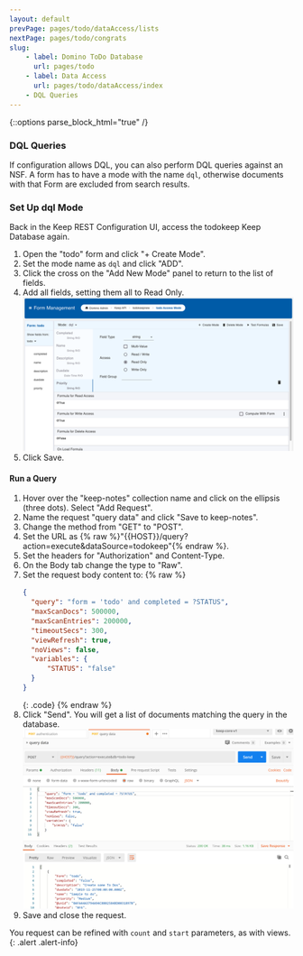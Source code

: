 ```yaml
---
layout: default
prevPage: pages/todo/dataAccess/lists
nextPage: pages/todo/congrats
slug:
    - label: Domino ToDo Database
      url: pages/todo
    - label: Data Access
      url: pages/todo/dataAccess/index
    - DQL Queries
---
```


{::options parse_block_html="true" /}

### DQL Queries

If configuration allows DQL, you can also perform DQL queries against an NSF. A form has to have a mode with the name `dql`, otherwise documents with that Form are excluded from search results.

### Set Up dql Mode

Back in the Keep REST Configuration UI, access the todokeep Keep Database again. 

1. Open the "todo" form and click "+ Create Mode".
1. Set the mode name as `dql` and click "ADD".
1. Click the cross on the "Add New Mode" panel to return to the list of fields.
1. Add all fields, setting them all to Read Only.
   ![DQL Mode](../images/dataAccess/dql-mode.png)
1. Click Save.

#### Run a Query

1. Hover over the "keep-notes" collection name and click on the ellipsis (three dots). Select "Add Request".
1. Name the request "query data" and click "Save to keep-notes".
1. Change the method from "GET" to "POST".
1. Set the URL as {% raw %}"{{HOST}}/query?action=execute&dataSource=todokeep"{% endraw %}.
1. Set the headers for "Authorization" and Content-Type.
1. On the Body tab change the type to "Raw".
1. Set the request body content to:
    {% raw %}
    ~~~json
    {
      "query": "form = 'todo' and completed = ?STATUS",
      "maxScanDocs": 500000,
      "maxScanEntries": 200000,
      "timeoutSecs": 300,
      "viewRefresh": true,
      "noViews": false,
      "variables": {
          "STATUS": "false"
      }
    }
    ~~~
    {: .code}
    {% endraw %}
1. Click "Send". You will get a list of documents matching the query in the database.
   ![DQL](../images/dataAccess/query.jpg)
1. Save and close the request.

You request can be refined with `count` and `start` parameters, as with views.
{: .alert .alert-info}